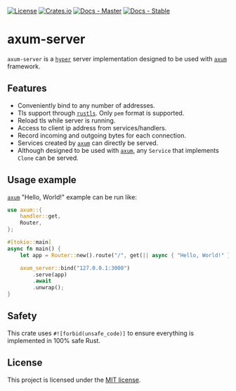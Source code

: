 [![License](https://img.shields.io/crates/l/axum-server)](https://choosealicense.com/licenses/mit/)
[![Crates.io](https://img.shields.io/crates/v/axum-server)](https://crates.io/crates/axum-server)
[![Docs - Master](https://img.shields.io/badge/docs-master-blue)](https://programatik29.github.io/axum-server/docs/axum_server/)
[![Docs - Stable](https://img.shields.io/crates/v/axum-server?color=blue&label=docs)](https://docs.rs/axum-server/)

# axum-server

`axum-server` is a [`hyper`] server implementation designed to be used with [`axum`] framework.

## Features

- Conveniently bind to any number of addresses.
- Tls support through [`rustls`]. Only `pem` format is supported.
- Reload tls while server is running.
- Access to client ip address from services/handlers.
- Record incoming and outgoing bytes for each connection.
- Services created by [`axum`] can directly be served.
- Although designed to be used with [`axum`], any `Service` that implements `Clone` can be served.

## Usage example

[`axum`] "Hello, World!" example can be run like:

```rust
use axum::{
    handler::get,
    Router,
};

#[tokio::main]
async fn main() {
    let app = Router::new().route("/", get(|| async { "Hello, World!" }));

    axum_server::bind("127.0.0.1:3000")
        .serve(app)
        .await
        .unwrap();
}
```

## Safety

This crate uses `#![forbid(unsafe_code)]` to ensure everything is implemented in 100% safe Rust.

## License

This project is licensed under the [MIT license](LICENSE).

[`hyper`]: https://github.com/hyperium/hyper
[`axum`]: https://github.com/tokio-rs/axum
[`rustls`]: https://github.com/rustls/rustls
